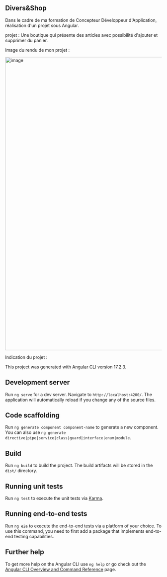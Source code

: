 ## Divers&Shop

Dans  le cadre de ma formation de Concepteur Développeur d'Application, réalisation d'un projet sous Angular.

projet : Une boutique qui présente des articles avec possibilité d'ajouter et supprimer du panier.

Image du rendu de mon projet : 

<img width="944" alt="image" src="https://github.com/JonathanG-coder/Boutique-Angular/assets/159537523/69884b41-710e-4f39-b6c0-04f11b2feec8">




Indication du projet : 

This project was generated with [Angular CLI](https://github.com/angular/angular-cli) version 17.2.3.

## Development server

Run `ng serve` for a dev server. Navigate to `http://localhost:4200/`. The application will automatically reload if you change any of the source files.

## Code scaffolding

Run `ng generate component component-name` to generate a new component. You can also use `ng generate directive|pipe|service|class|guard|interface|enum|module`.

## Build

Run `ng build` to build the project. The build artifacts will be stored in the `dist/` directory.

## Running unit tests

Run `ng test` to execute the unit tests via [Karma](https://karma-runner.github.io).

## Running end-to-end tests

Run `ng e2e` to execute the end-to-end tests via a platform of your choice. To use this command, you need to first add a package that implements end-to-end testing capabilities.

## Further help

To get more help on the Angular CLI use `ng help` or go check out the [Angular CLI Overview and Command Reference](https://angular.io/cli) page.
